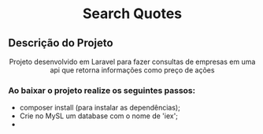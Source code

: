 
<h1 align="center">Search Quotes</h1>

## Descrição do Projeto
<p align="center">Projeto desenvolvido em Laravel para fazer consultas de empresas em uma api que retorna informações como preço de ações</p>

### Ao baixar o projeto realize os seguintes passos:
- composer install (para instalar as dependências);
- Crie no MySL um database com o nome de 'iex';
- 

